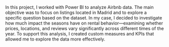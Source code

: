 In this project, I worked with Power BI to analyze Airbnb data. The main objective was to focus on listings located in Madrid and to explore a specific question based on the dataset. In my case, I decided to investigate how much impact the seasons have on rental behavior—examining whether prices, locations, and reviews vary significantly across different times of the year. To support this analysis, I created custom measures and KPIs that allowed me to explore the data more effectively.
